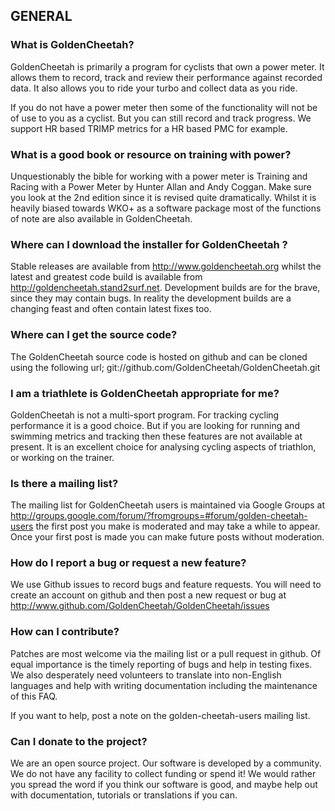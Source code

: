 ## GENERAL


### What is GoldenCheetah?

GoldenCheetah is primarily a program for cyclists that own a power meter. It allows them to
record, track and review their performance against recorded data. It also allows you to ride
your turbo and collect data as you ride.

If you do not have a power meter then some of the functionality will not be of use to you
as a cyclist. But you can still record and track progress. We support HR based TRIMP metrics
for a HR based PMC for example.



### What is a good book or resource on training with power?

Unquestionably the bible for working with a power meter is Training and Racing with a Power
Meter by Hunter Allan and Andy Coggan. Make sure you look at the 2nd edition since it is
revised quite dramatically. Whilst it is heavily  biased towards WKO+ as a software package
most of the functions of note are also available in GoldenCheetah.



### Where can I download the installer for GoldenCheetah ?

Stable releases are available from <http://www.goldencheetah.org> whilst the latest and greatest
code build is available from <http://goldencheetah.stand2surf.net>. Development builds are for the
brave, since they may contain bugs. In reality the development builds are a changing feast
and often contain latest fixes too.



### Where can I get the source code?

The GoldenCheetah source code is hosted on github and can be cloned using the following url;
        git://github.com/GoldenCheetah/GoldenCheetah.git



### I am a triathlete is GoldenCheetah appropriate for me?

GoldenCheetah is not a multi-sport program. For tracking cycling performance it is a good
choice. But if you are looking for running and swimming metrics and tracking then these
features are not available at present. It is an excellent choice for analysing cycling
aspects of triathlon, or working on the trainer.



### Is there a mailing list?

The mailing list for GoldenCheetah users is maintained via Google Groups at
<http://groups.google.com/forum/?fromgroups=#forum/golden-cheetah-users> the first post you
make is moderated and may take a while to appear. Once your first post is made you can
make future posts without moderation.



### How do I report a bug or request a new feature?

We use Github issues to record bugs and feature requests. You will need to create an
account on github and then post a new request or bug at
<http://www.github.com/GoldenCheetah/GoldenCheetah/issues>



### How can I contribute?

Patches are most welcome via the mailing list or a pull request in github. Of equal
importance is the timely reporting of bugs and help in testing fixes. We also desperately
need volunteers to translate into non-English languages and help with writing documentation
including the maintenance of this FAQ.

If you want to help, post a note on the golden-cheetah-users mailing list.



### Can I donate to the project?

We are an open source project. Our software is developed by a community. We do not have
any facility to collect funding or spend it! We would rather you spread the word if you
think our software is good, and maybe help out with documentation, tutorials or
translations if you can.
